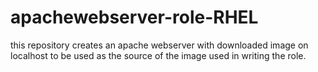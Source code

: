 # apachewebserver-role-RHEL
this repository creates an apache webserver with downloaded image on localhost to be used as the source of the image used in writing the role.
